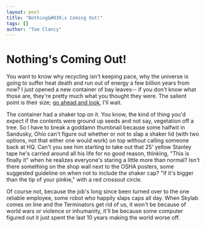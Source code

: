 ```yaml
---
layout: post
title: "Nothing&#039;s Coming Out!"
tags: []
author: "Tom Clancy"
---
```


# Nothing&#039;s Coming Out!

<p>You want to know why recycling isn't keeping pace, why the universe is going to suffer heat death and run out of energy a few billion years from now? I just opened a new container of bay leaves-- if you don't know what those are, they're pretty much what you thought they were. The salient point is their size; <a href="http://en.wikipedia.org/wiki/Bay_leaf" onclick="window.open(this.href); return false;">go ahead and look</a>, I'll wait.</p>

<p>The container had a shaker top on it. You know, the kind of thing you'd expect if the contents were ground up seeds and not say, vegetation off a tree. So I have to break a goddamn thumbnail because some halfwit in Sandusky, Ohio can't figure out whether or not to slap a shaker lid (with two options, not that either one would work) on top without calling someone back at HQ. Can't you see him starting to take out that 25' yellow Stanley tape he's carried around all his life for no good reason, thinking, "This is finally it" when he realizes everyone's staring a little more than normal? Isn't there something on the shop wall next to the OSHA posters, some suggested guideline on when not to include the shaker cap? "If it's bigger than the tip of your pinkie," with a red crossout circle.</p>

<p>Of course not, because the job's long since been turned over to the one reliable employee, some robot who happily slaps caps all day. When Skylab comes on line and the Terminators get rid of us, it won't be because of world wars or violence or inhumanity, it'll be because some computer figured out it just spent the last 10 years making the world worse off.</p>
